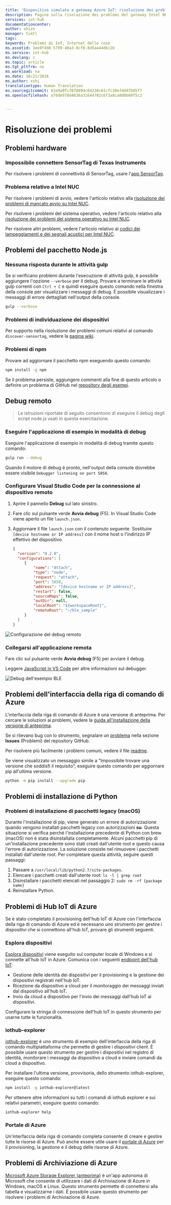 ```yaml
---
title: 'Dispositivo simulato e gateway Azure IoT: risoluzione dei problemi | Documentazione Microsoft'
description: Pagina sulla risoluzione dei problemi del gateway Intel NUC
services: iot-hub
documentationcenter: 
author: shizn
manager: timtl
tags: 
keywords: Problemi di IoT, Internet delle cose
ms.assetid: 3ee8f4b0-5799-40a3-8cf0-8d5aa44dbc2b
ms.service: iot-hub
ms.devlang: c
ms.topic: article
ms.tgt_pltfrm: na
ms.workload: na
ms.date: 10/21/2016
ms.author: xshi
translationtype: Human Translation
ms.sourcegitcommit: 61e9a9fc7876094c04238c61cfc38efdd97b05f7
ms.openlocfilehash: a70de978d4636a31644702c6f3a8ca0d0b80f5c2


---
```

# <a name="troubleshooting"></a>Risoluzione dei problemi

## <a name="hardware-issues"></a>Problemi hardware

### <a name="ti-sensortag-cannot-be-connected"></a>Impossibile connettere SensorTag di Texas Instruments

Per risolvere i problemi di connettività di SensorTag, usare l'[app SensorTag](http://processors.wiki.ti.com/index.php/SensorTag_User_Guide#SensorTag_App_user_guide).

### <a name="have-an-issue-with-intel-nuc"></a>Problema relativo a Intel NUC

Per risolvere i problemi di avvio, vedere l'articolo relativo alla [risoluzione dei problemi di mancato avvio su Intel NUC](http://www.intel.com/content/www/us/en/support/boards-and-kits/000005845.html).

Per risolvere i problemi del sistema operativo, vedere l'articolo relativo alla [risoluzione dei problemi del sistema operativo su Intel NUC](http://www.intel.com/content/www/us/en/support/boards-and-kits/000006018.html).

Per risolvere altri problemi, vedere l'articolo relativo ai [codici dei lampeggiamenti e dei segnali acustici per Intel NUC](http://www.intel.com/content/www/us/en/support/boards-and-kits/intel-nuc-boards/000005854.html).

## <a name="nodejs-package-issues"></a>Problemi del pacchetto Node.js

### <a name="no-response-during-gulp-tasks"></a>Nessuna risposta durante le attività gulp

Se si verificano problemi durante l'esecuzione di attività gulp, è possibile aggiungere l'opzione `--verbose` per il debug. Provare a terminare le attività gulp correnti con `Ctrl + C` e quindi eseguire questo comando nella finestra della console per visualizzare i messaggi di debug. È possibile visualizzare i messaggi di errore dettagliati nell'output della console.

```bash
gulp --verbose
```

### <a name="device-discovery-issues"></a>Problemi di individuazione dei dispositivi

Per supporto nella risoluzione dei problemi comuni relativi al comando `discover-sensortag`, vedere la [pagina wiki](https://wiki.archlinux.org/index.php/bluetooth#Bluetoothctl).

### <a name="npm-issues"></a>Problemi di npm

Provare ad aggiornare il pacchetto npm eseguendo questo comando:

```bash
npm install -g npm
```

Se il problema persiste, aggiungere commenti alla fine di questo articolo o definire un problema di GitHub nel [repository degli esempi](https://github.com/azure-samples/iot-hub-c-intel-nuc-gateway-getting-started).

## <a name="remote-debugging"></a>Debug remoto
> Le istruzioni riportate di seguito consentono di eseguire il debug degli script node.js usati in questa esercitazione.
### <a name="run-the-sample-application-in-debug-mode"></a>Eseguire l'applicazione di esempio in modalità di debug

Eseguire l'applicazione di esempio in modalità di debug tramite questo comando:

```bash
gulp run --debug
```

Quando il motore di debug è pronto, nell'output della console dovrebbe essere visibile `Debugger listening on port 5858`.

### <a name="configure-visual-studio-code-to-connect-to-the-remote-device"></a>Configurare Visual Studio Code per la connessione al dispositivo remoto

1. Aprire il pannello **Debug** sul lato sinistro.
2. Fare clic sul pulsante verde **Avvia debug** (F5). In Visual Studio Code viene aperto un file `launch.json`.
3. Aggiornare il file `launch.json` con il contenuto seguente. Sostituire `[device hostname or IP address]` con il nome host o l'indirizzo IP effettivo del dispositivo.

   ``` json
   {
     "version": "0.2.0",
     "configurations": [
        {
            "name": "Attach",
            "type": "node",
            "request": "attach",
            "port": 5858,
            "address": "[device hostname or IP address]",
            "restart": false,
            "sourceMaps": false,
            "outDir": null,
            "localRoot": "${workspaceRoot}",
            "remoteRoot": "~/ble_sample"
        }
     ]
   }
   ```

![Configurazione del debug remoto](./media/iot-hub-gateway-kit-lessons/troubleshooting/remote_debugging_configuration.png)

### <a name="attach-to-the-remote-application"></a>Collegarsi all'applicazione remota

Fare clic sul pulsante verde **Avvia debug** (F5) per avviare il debug.

Leggere [JavaScript in VS Code](https://code.visualstudio.com/docs/languages/javascript#_debugging) per altre informazioni sul debugger.

![Debug dell'esempio BLE](./media/iot-hub-gateway-kit-lessons/troubleshooting/debugging_ble_sample.png)

## <a name="azure-cli-issues"></a>Problemi dell'interfaccia della riga di comando di Azure

L'interfaccia della riga di comando di Azure è una versione di anteprima. Per cercare le soluzioni ai problemi, vedere la [guida all'installazione della versione di anteprima](https://github.com/Azure/azure-cli/blob/master/doc/preview_install_guide.md).

Se si rilevano bug con lo strumento, segnalare un [problema](https://github.com/Azure/azure-cli/issues) nella sezione **Issues** (Problemi) del repository GitHub.

Per risolvere più facilmente i problemi comuni, vedere il file [readme](https://github.com/Azure/azure-cli/blob/master/README.rst).

Se viene visualizzato un messaggio simile a "Impossibile trovare una versione che soddisfi il requisito", eseguire questo comando per aggiornare pip all'ultima versione.

```bash
python -m pip install --upgrade pip
```

## <a name="python-installation-issues"></a>Problemi di installazione di Python

### <a name="legacy-installation-issues-macos"></a>Problemi di installazione di pacchetti legacy (macOS)

Durante l'installazione di pip, viene generato un errore di autorizzazione quando vengono installati pacchetti legacy con autorizzazioni **su**. Questa situazione si verifica perché l'installazione precedente di Python con brew (macOS) non è stata disinstallata completamente. Alcuni pacchetti pip di un'installazione precedente sono stati creati dall'utente root e questo causa l'errore di autorizzazione. La soluzione consiste nel rimuovere i pacchetti installati dall'utente root. Per completare questa attività, seguire questi passaggi:

1. Passare a `/usr/local/lib/python2.7/site-packages`.
2. Elencare i pacchetti creati dall'utente root: `ls -l | grep root`
3. Disinstallare i pacchetti elencati nel passaggio 2: `sudo rm -rf {package name}`
4. Reinstallare Python.

## <a name="azure-iot-hub-issues"></a>Problemi di Hub IoT di Azure

Se è stato completato il provisioning dell'hub IoT di Azure con l'interfaccia della riga di comando di Azure ed è necessario uno strumento per gestire i dispositivi che si connettono all'hub IoT, provare gli strumenti seguenti.

### <a name="device-explorer"></a>Esplora dispositivi

[Esplora dispositivi](https://github.com/Azure/azure-iot-sdk-csharp/blob/master/tools/DeviceExplorer) viene eseguito sul computer locale di Windows e si connette all'hub IoT in Azure. Comunica con i seguenti [endpoint dell'hub IoT](https://azure.microsoft.com/en-us/documentation/articles/iot-hub-devguide/):

- Gestione delle identità dei dispositivi per il provisioning e la gestione dei dispositivi registrati nell'hub IoT.
- Ricezione da dispositivo a cloud per il monitoraggio dei messaggi inviati dal dispositivo all'hub IoT.
- Invio da cloud a dispositivo per l'invio dei messaggi dall'hub IoT ai dispositivi.

Configurare la stringa di connessione dell'hub IoT in questo strumento per usarne tutte le funzionalità.

### <a name="iothub-explorer"></a>iothub-explorer

[iothub-explorer](https://github.com/Azure/iothub-explorer) è uno strumento di esempio dell'interfaccia della riga di comando multipiattaforma che permette di gestire i dispositivi client. È possibile usare questo strumento per gestire i dispositivi nel registro di identità, monitorare i messaggi da dispositivo a cloud e inviare comandi da cloud a dispositivo.

Per installare l'ultima versione, provvisoria, dello strumento iothub-explorer, eseguire questo comando:

```bash
npm install -g iothub-explorer@latest
```

Per ottenere altre informazioni su tutti i comandi di iothub explorer e sui relativi parametri, eseguire questo comando:

```bash
iothub-explorer help
```

### <a name="the-azure-portal"></a>Portale di Azure

Un'interfaccia della riga di comando completa consente di creare e gestire tutte le risorse di Azure. Può anche essere utile usare il [portale di Azure](https://azure.microsoft.com/en-us/documentation/articles/azure-portal-overview/) per il provisioning, la gestione e il debug delle risorse di Azure.

## <a name="azure-storage-issues"></a>Problemi di Archiviazione di Azure

[Microsoft Azure Storage Explorer (anteprima)](http://storageexplorer.com/) è un'app autonoma di Microsoft che consente di utilizzare i dati di Archiviazione di Azure in Windows, macOS e Linux. Questo strumento permette di connettersi alla tabella e visualizzarne i dati. È possibile usare questo strumento per risolvere i problemi di Archiviazione di Azure.



<!--HONumber=Jan17_HO4-->


